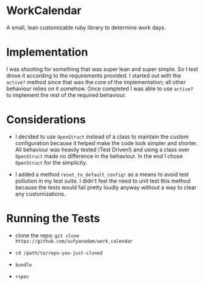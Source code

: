 # WorkCalendar

A small, lean customizable ruby library to determine work days.

# Implementation
I was shooting for something that was super lean and super simple. So I test drove it according to the requirements provided. I started out with the `active?` method since that was the core of the implementation; all other behaviour relies on it somehow. Once completed I was able to use `active?` to implement the rest of the required behaviour.

# Considerations
 - I decided to use `OpenStruct` instead of a class to maintain the custom configuration because it helped make the code look simpler and shorter. All behaviour was heavily tested (Test Driven!) and using a class over `OpenStruct` made no difference in the behaviour. In the end I chose `OpenStruct` for the simplicity.

 - I added a method `reset_to_default_config!` as a means to avoid test pollution in my test suite. I didn't feel the need to unit test this method because the tests would fail pretty loudly anyway without a way to clear any customizations.

# Running the Tests
- clone the repo: `git clone https://github.com/sufyanadam/work_calendar`

- `cd /path/to/repo-you-just-cloned`

- `bundle`

- `rspec`